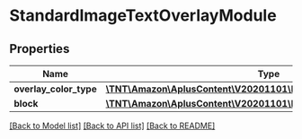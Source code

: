 # StandardImageTextOverlayModule

## Properties
Name | Type | Description | Notes
------------ | ------------- | ------------- | -------------
**overlay_color_type** | [**\TNT\Amazon\AplusContent\V20201101\Model\ColorType**](ColorType.md) |  | 
**block** | [**\TNT\Amazon\AplusContent\V20201101\Model\StandardImageTextBlock**](StandardImageTextBlock.md) |  | [optional] 

[[Back to Model list]](../README.md#documentation-for-models) [[Back to API list]](../README.md#documentation-for-api-endpoints) [[Back to README]](../README.md)


